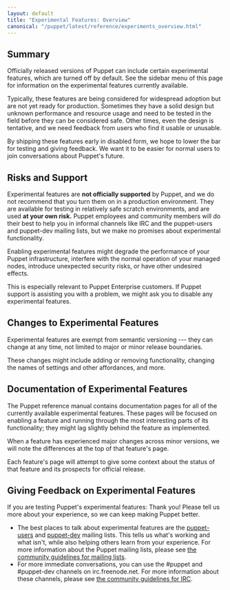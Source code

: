 ```yaml
---
layout: default
title: "Experimental Features: Overview"
canonical: "/puppet/latest/reference/experiments_overview.html"
---
```



Summary
-----

Officially released versions of Puppet can include certain experimental features, which are turned off by default. See the sidebar menu of this page for information on the experimental features currently available.

Typically, these features are being considered for widespread adoption but are not yet ready for production. Sometimes they have a solid design but unknown performance and resource usage and need to be tested in the field before they can be considered safe. Other times, even the design is tentative, and we need feedback from users who find it usable or unusable.

By shipping these features early in disabled form, we hope to lower the bar for testing and giving feedback. We want it to be easier for normal users to join conversations about Puppet's future.


Risks and Support
-----

Experimental features are **not officially supported** by Puppet, and we do not recommend that you turn them on in a production environment. They are available for testing in relatively safe scratch environments, and are used **at your own risk.** Puppet employees and community members will do their best to help you in informal channels like IRC and the puppet-users and puppet-dev mailing lists, but we make no promises about experimental functionality.

Enabling experimental features might degrade the performance of your Puppet infrastructure, interfere with the normal operation of your managed nodes, introduce unexpected security risks, or have other undesired effects.

This is especially relevant to Puppet Enterprise customers. If Puppet support is assisting you with a problem, we might ask you to disable any experimental features.

Changes to Experimental Features
-----

Experimental features are exempt from semantic versioning --- they can change at any time, not limited to major or minor release boundaries.

These changes might include adding or removing functionality, changing the names of settings and other affordances, and more.

Documentation of Experimental Features
-----

The Puppet reference manual contains documentation pages for all of the currently available experimental features. These pages will be focused on enabling a feature and running through the most interesting parts of its functionality; they might lag slightly behind the feature as implemented.

When a feature has experienced major changes across minor versions, we will note the differences at the top of that feature's page.

Each feature's page will attempt to give some context about the status of that feature and its prospects for official release.

Giving Feedback on Experimental Features
-----

If you are testing Puppet's experimental features: Thank you! Please tell us more about your experience, so we can keep making Puppet better.

* The best places to talk about experimental features are the [puppet-users](https://groups.google.com/group/puppet-users) and [puppet-dev](https://groups.google.com/group/puppet-dev) mailing lists. This tells us what's working and what isn't, while also helping others learn from your experience. For more information about the Puppet mailing lists, please see [the community guidelines for mailing lists](/community/community_guidelines.html#mailing-list-guidelines).
* For more immediate conversations, you can use the #puppet and #puppet-dev channels on irc.freenode.net. For more information about these channels, please see [the community guidelines for IRC](/community/community_guidelines.html#ircslack).
